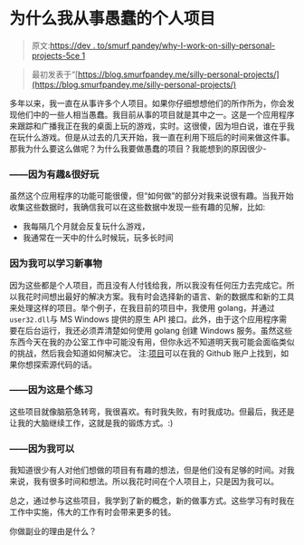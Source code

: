 # 为什么我从事愚蠢的个人项目

> 原文:[https://dev . to/smurf pandey/why-I-work-on-silly-personal-projects-5ce 1](https://dev.to/smurfpandey/why-i-work-on-silly-personal-projects-5ce1)

> 最初发表于“[https://blog.smurfpandey.me/silly-personal-projects/](https://blog.smurfpandey.me/silly-personal-projects/)

多年以来，我一直在从事许多个人项目。如果你仔细想想他们的所作所为，你会发现他们中的一些人相当愚蠢。我目前从事的项目就是其中之一。这是一个应用程序来跟踪和广播我正在我的桌面上玩的游戏，实时。这很傻，因为坦白说，谁在乎我在玩什么游戏。但是从过去的几天开始，我一直在利用下班后的时间来做这件事。那我为什么要这么做呢？为什么我要做愚蠢的项目？我能想到的原因很少-

### ——因为有趣&很好玩

虽然这个应用程序的功能可能很傻，但“如何做”的部分对我来说很有趣。当我开始收集这些数据时，我确信我可以在这些数据中发现一些有趣的见解，比如:

*   我每隔几个月就会反复玩什么游戏，
*   我通常在一天中的什么时候玩，玩多长时间

### 因为我可以学习新事物

因为这些都是个人项目，而且没有人付钱给我，所以我没有任何压力去完成它。所以我花时间想出最好的解决方案。我有时会选择新的语言、新的数据库和新的工具来处理这样的项目。举个例子，在我目前的项目中，我使用 golang，并通过`user32.dll`与 MS Windows 提供的原生 API 接口。此外，由于这个应用程序需要在后台运行，我还必须弄清楚如何使用 golang 创建 Windows 服务。虽然这些东西今天在我的办公室工作中可能没有用，但你永远不知道明天我可能会面临类似的挑战，然后我会知道如何解决它。
注:[项目](https://github.com/smurfpandey/what-game)可以在我的 Github 账户上找到，如果你想探索源代码的话。

### ——因为这是个练习

这些项目就像脑筋急转弯，我很喜欢。有时我失败，有时我成功。但最后，我还是让我的大脑继续工作，这就是我的锻炼方式。:)

### ——因为我可以

我知道很少有人对他们想做的项目有有趣的想法，但是他们没有足够的时间。对我来说，我有很多时间和想法。所以我花时间在个人项目上，只是因为我可以。

总之，通过参与这些项目，我学到了新的概念，新的做事方式。这些学习有时我在工作中实施，伟大的工作有时会带来更多的钱。

你做副业的理由是什么？
